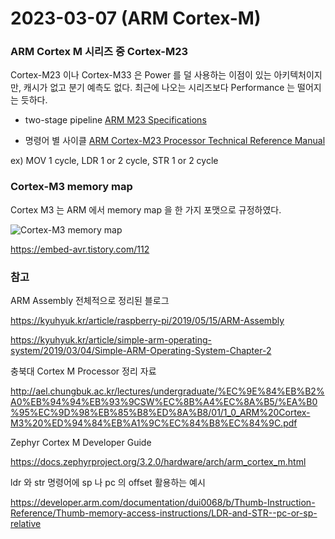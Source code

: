 # 2023-03-07 (ARM Cortex-M)

### ARM Cortex M 시리즈 중 Cortex-M23

Cortex-M23 이나 Cortex-M33 은 Power 를 덜 사용하는 이점이 있는 아키텍처이지만, 캐시가 없고 분기 예측도 없다. 최근에 나오는 시리즈보다 Performance 는 떨어지는 듯하다.

- two-stage pipeline [ARM M23 Specifications](https://developer.arm.com/Processors/Cortex-M23)

- 명령어 별 사이클 [ARM Cortex-M23 Processor Technical Reference Manual](https://developer.arm.com/documentation/ddi0550/c/CHDCICDF)

ex) MOV 1 cycle, LDR 1 or 2 cycle, STR 1 or 2 cycle



### Cortex-M3 memory map

Cortex M3 는 ARM 에서 memory map 을 한 가지 포맷으로 규정하였다.

![Cortex-M3 memory map](https://t1.daumcdn.net/cfile/tistory/250C094F589EC49111)

https://embed-avr.tistory.com/112



### 참고

ARM Assembly 전체적으로 정리된 블로그

https://kyuhyuk.kr/article/raspberry-pi/2019/05/15/ARM-Assembly

https://kyuhyuk.kr/article/simple-arm-operating-system/2019/03/04/Simple-ARM-Operating-System-Chapter-2

충북대 Cortex M Processor 정리 자료

http://ael.chungbuk.ac.kr/lectures/undergraduate/%EC%9E%84%EB%B2%A0%EB%94%94%EB%93%9CSW%EC%8B%A4%EC%8A%B5/%EA%B0%95%EC%9D%98%EB%85%B8%ED%8A%B8/01/1_0_ARM%20Cortex-M3%20%ED%94%84%EB%A1%9C%EC%84%B8%EC%84%9C.pdf

Zephyr Cortex M Developer Guide

https://docs.zephyrproject.org/3.2.0/hardware/arch/arm_cortex_m.html

ldr 와 str 명령어에 sp 나 pc 의 offset 활용하는 예시

https://developer.arm.com/documentation/dui0068/b/Thumb-Instruction-Reference/Thumb-memory-access-instructions/LDR-and-STR--pc-or-sp-relative